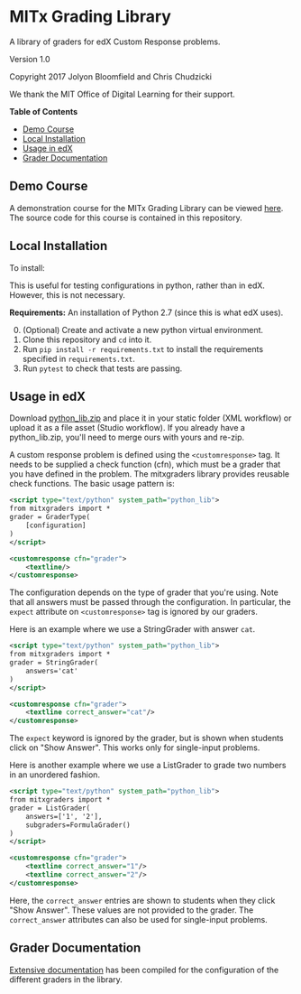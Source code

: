 # MITx Grading Library

A library of graders for edX Custom Response problems.

Version 1.0

Copyright 2017 Jolyon Bloomfield and Chris Chudzicki

We thank the MIT Office of Digital Learning for their support.

**Table of Contents**

- [Demo Course](#demo-course)
- [Local Installation](#local-installation)
- [Usage in edX](#usage-in-edx)
- [Grader Documentation](#grader-documentation)


## Demo Course

A demonstration course for the MITx Grading Library can be viewed [here](https://edge.edx.org/courses/course-v1:MITx+grading-library+examples/). The source code for this course is contained in this repository.


## Local Installation

To install:

This is useful for testing configurations in python, rather than in edX. However, this is not necessary.

**Requirements:** An installation of Python 2.7 (since this is what edX uses).

0. (Optional) Create and activate a new python virtual environment.
1. Clone this repository and `cd` into it.
2. Run `pip install -r requirements.txt` to install the requirements specified in `requirements.txt`.
3. Run `pytest` to check that tests are passing.


## Usage in edX
Download [python_lib.zip](python_lib.zip) and place it in your static folder (XML workflow) or upload it as a file asset (Studio workflow). If you already have a python_lib.zip, you'll need to merge ours with yours and re-zip.

A custom response problem is defined using the `<customresponse>` tag. It needs to be supplied a check function (cfn), which must be a grader that you have defined in the problem. The mitxgraders library provides reusable check functions. The basic usage pattern is:

```xml
<script type="text/python" system_path="python_lib">
from mitxgraders import *
grader = GraderType(
    [configuration]
)
</script>

<customresponse cfn="grader">
    <textline/>
</customresponse>
```

The configuration depends on the type of grader that you're using. Note that all answers must be passed through the configuration. In particular, the `expect`  attribute on `<customresponse>` tag is ignored by our graders.

Here is an example where we use a StringGrader with answer `cat`.

```xml
<script type="text/python" system_path="python_lib">
from mitxgraders import *
grader = StringGrader(
    answers='cat'
)
</script>

<customresponse cfn="grader">
    <textline correct_answer="cat"/>
</customresponse>
```

The `expect` keyword is ignored by the grader, but is shown when students click on "Show Answer". This works only for single-input problems.

Here is another example where we use a ListGrader to grade two numbers in an unordered fashion.

```xml
<script type="text/python" system_path="python_lib">
from mitxgraders import *
grader = ListGrader(
    answers=['1', '2'],
    subgraders=FormulaGrader()
)
</script>

<customresponse cfn="grader">
    <textline correct_answer="1"/>
    <textline correct_answer="2"/>
</customresponse>
```

Here, the `correct_answer` entries are shown to students when they click "Show Answer". These values are not provided to the grader. The `correct_answer` attributes can also be used for single-input problems.


## Grader Documentation

[Extensive documentation](docs/README.md) has been compiled for the configuration of the different graders in the library.
